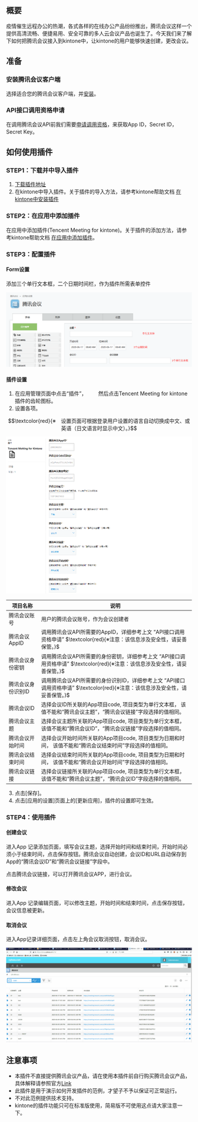 ## 概要
疫情催生远程办公的热潮，各式各样的在线办公产品纷纷推出，腾讯会议这样一个提供高清流畅、便捷易用、安全可靠的多人云会议产品也诞生了。今天我们来了解下如何把腾讯会议接入到kintone中，让kintone的用户能够快速创建，更改会议。

## 准备

### 安装腾讯会议客户端
选择适合您的腾讯会议客户端，并[安装](https://meeting.tencent.com/download-center.html?from=1002)。


### API接口调用资格申请
在调用腾讯会议API前我们需要[申请调用资格](https://meeting.tencent.com/open-api.html)，来获取App ID，Secret ID，Secret Key。

## 如何使用插件

### STEP1：下载并中导入插件
1. [下载插件地址](https://gitee.com/cybozudeveloper/kintone-tencent-meeting-plugin/tree/master)
2. 在kintone中导入插件。关于插件的导入方法，请参考kintone帮助文档 [在kintone中安装插件](https://help.cybozu.cn/k/zh/admin/system_customization/add_plugin/plugin.html)

### STEP2：在应用中添加插件
在应用中添加插件(Tencent Meeting for kintone)。关于插件的添加方法，请参考kintone帮助文档 [在应用中添加插件](https://help.cybozu.cn/k/zh/user/app_settings/plugin.html)。

### STEP3：配置插件

#### Form设置
添加三个单行文本框，二个日期时间栏，作为插件所需表单控件

![picture 1](images/193cf52293121af6490390fac4eff3bc36d81bf42c3b06dcd64c79c583681965.png)  


#### 插件设置
1. 在应用管理页面中点击“插件”，
　　然后点击Tencent Meeting for kintone插件的齿轮图标。
2. 设置各项。

$$\textcolor{red}{※　设置页面可根据登录用户设置的语言自动切换成中文、或英语（日文语言时显示中文）。}$$

![picture 2](images/d7dfd41842a76d5ecf9a76092ae95d64f0326e6231443a7a8475133e57484ef6.png)  


| 项目名称           | 说明                                                                                                             |
|--------------------|------------------------------------------------------------------------------------------------------------------|
| 腾讯会议账号       | 用户的腾讯会议账号，作为会议创建者                                                                               |
| 腾讯会议AppID      | 调用腾讯会议API所需要的AppID，详细参考上文 “API接口调用资格申请” $\textcolor{red}{※注意：该信息涉及安全性，请妥善保管。}$                                                |
| 腾讯会议身份密钥   | 调用腾讯会议API所需要的身份密钥，详细参考上文 “API接口调用资格申请” $\textcolor{red}{※注意：该信息涉及安全性，请妥善保管。}$                                             |
| 腾讯会议身份识别ID | 调用腾讯会议API所需要的身份识别ID，详细参考上文 “API接口调用资格申请” $\textcolor{red}{※注意：该信息涉及安全性，请妥善保管。}$                                           |
| 腾讯会议ID         | 选择会议ID所关联的App项目code, 项目类型为单行文本框， 该值不能和“腾讯会议主题”，“腾讯会议链接”字段选择的值相同。 |
| 腾讯会议主题       | 选择会议主题所关联的App项目code, 项目类型为单行文本框， 该值不能和“腾讯会议ID”，“腾讯会议链接”字段选择的值相同。 |
| 腾讯会议开始时间   | 选择会议开始时间所关联的App项目code, 项目类型为日期和时间， 该值不能和“腾讯会议结束时间”字段选择的值相同。       |
| 腾讯会议结束时间   | 选择会议结束时间所关联的App项目code, 项目类型为日期和时间， 该值不能和“腾讯会议开始时间”字段选择的值相同。       |
| 腾讯会议链接       | 选择会议链接所关联的App项目code, 项目类型为单行文本框， 该值不能和“腾讯会议主题”，“腾讯会议ID”字段选择的值相同。 |

3. 点击[保存]。
4. 点击[应用的设置]页面上的[更新应用]，插件的设置即可生效。

### STEP4：使用插件
#### 创建会议
进入App 记录添加页面，填写会议主题，选择开始时间和结束时间，开始时间必须小于结束时间，点击保存按钮。腾讯会议自动创建，会议ID和URL自动保存到App的“腾讯会议ID”和“腾讯会议链接”字段中。

点击腾讯会议链接，可以打开腾讯会议APP，进行会议。

#### 修改会议
进入App 记录编辑页面，可以修改主题，开始时间和结束时间，点击保存按钮，会议信息被更新。

#### 取消会议
进入App记录详细页面，点击左上角会议取消按钮，取消会议。

![picture 3](images/edb3591c-c54e-466a-a08b-c303039bca68.gif)  


## 注意事项
- 本插件不直接提供腾讯会议产品，请在使用本插件前自行购买腾讯会议产品，具体解释请参照官方[Link](https://meeting.tencent.com/index.html)
- 此插件是用于演示如何开发插件的范例，才望子不予以保证可正常运行。
- 不对此范例提供技术支持。
- kintone的插件功能只可在标准版使用，简易版不可使用这点请大家注意一下。